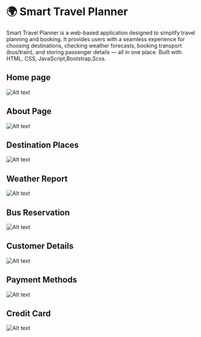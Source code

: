 <h1>🌍 Smart Travel Planner</h1>
<p>Smart Travel Planner is a web-based application designed to simplify travel planning and booking. It provides users with a seamless experience for choosing destinations, checking weather forecasts, booking transport (bus/train), and storing passenger details — all in one place. Built with HTML, CSS, JavaScript,Bootstrap,Scss.
</p>

<h2><b>Home page</b></h2>

![Alt text](https://github.com/user-attachments/assets/13b83ce8-9757-4089-ae4b-cae4798b787e)

<h2><b>About Page</b></h2>

![Alt text](https://github.com/user-attachments/assets/a8be4894-84cf-4455-b452-d268b2a8349f)

<h2><b>Destination Places</b></h2>

![Alt text](https://github.com/user-attachments/assets/bc6d3206-f6af-428b-a987-c2f0ec41cdb2)

<h2><b>Weather Report</b></h2>

![Alt text](https://github.com/user-attachments/assets/95b5bd8f-57ab-450c-8d2b-362661e73820)

<h2><b>Bus Reservation</b></h2>

![Alt text](https://github.com/user-attachments/assets/b97f15a6-64c6-4ca3-b1d3-8850c52b2b7a) 

<h2><b>Customer Details</b></h2>

![Alt text](https://github.com/user-attachments/assets/eafc3124-96ca-465d-a461-ec0a2c01e7f7) 

<h2><b>Payment Methods</b></h2>

![Alt text](https://github.com/user-attachments/assets/903ef070-e598-44d4-b720-8ff1db63f9e4)

<h2><b>Credit Card</b></h2>

![Alt text](https://github.com/user-attachments/assets/3c840ab1-abb3-484a-afb6-e76abed82ea5) 






